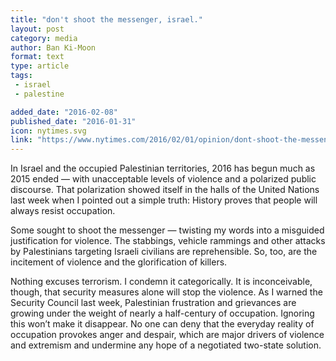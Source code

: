 ```yaml
---
title: "don't shoot the messenger, israel."
layout: post
category: media
author: Ban Ki-Moon
format: text
type: article
tags: 
 - israel
 - palestine

added_date: "2016-02-08"
published_date: "2016-01-31"
icon: nytimes.svg
link: "https://www.nytimes.com/2016/02/01/opinion/dont-shoot-the-messenger-israel.html"
---
```


In Israel and the occupied Palestinian territories, 2016 has begun much as 2015 ended — with unacceptable levels of violence and a polarized public discourse. That polarization showed itself in the halls of the United Nations last week when I pointed out a simple truth: History proves that people will always resist occupation.

Some sought to shoot the messenger — twisting my words into a misguided justification for violence. The stabbings, vehicle rammings and other attacks by Palestinians targeting Israeli civilians are reprehensible. So, too, are the incitement of violence and the glorification of killers.

Nothing excuses terrorism. I condemn it categorically.
It is inconceivable, though, that security measures alone will stop the violence. As I warned the Security Council last week, Palestinian frustration and grievances are growing under the weight of nearly a half-century of occupation. Ignoring this won’t make it disappear. No one can deny that the everyday reality of occupation provokes anger and despair, which are major drivers of violence and extremism and undermine any hope of a negotiated two-state solution. 
